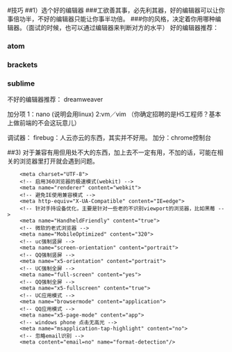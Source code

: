 #技巧
##1）选个好的编辑器
###工欲善其事，必先利其器，好的编辑器可以让你事倍功半，不好的编辑器只能让你事半功倍。
###你的风格，决定着你用哪种编辑器。（面试的时候，也可以通过编辑器来判断对方的水平）
好的编辑器推荐：
### atom
### brackets
### sublime
不好的编辑器推荐：
dreamweaver

加分项
1：nano (说明会用linux)
2:vm／vim （你确定招聘的是H5工程师？基本上做前端的不会这玩意儿）

调试器：
firebug：人云亦云的东西，其实并不好用。
加分：chrome控制台

##3) 对于兼容有用但用处不大的东西，加上去不一定有用，不加的话，可能在相关的浏览器里打开就会遇到问题。
```
    <meta charset="UTF-8">
    <!-- 启用360浏览器的极速模式(webkit) -->
    <meta name="renderer" content="webkit">
    <!-- 避免IE使用兼容模式 -->
    <meta http-equiv="X-UA-Compatible" content="IE=edge">
    <!-- 针对手持设备优化，主要是针对一些老的不识别viewport的浏览器，比如黑莓 -->
    <meta name="HandheldFriendly" content="true">
    <!-- 微软的老式浏览器 -->
    <meta name="MobileOptimized" content="320">
    <!-- uc强制竖屏 -->
    <meta name="screen-orientation" content="portrait">
    <!-- QQ强制竖屏 -->
    <meta name="x5-orientation" content="portrait">
    <!-- UC强制全屏 -->
    <meta name="full-screen" content="yes">
    <!-- QQ强制全屏 -->
    <meta name="x5-fullscreen" content="true">
    <!-- UC应用模式 -->
    <meta name="browsermode" content="application">
    <!-- QQ应用模式 -->
    <meta name="x5-page-mode" content="app">
    <!-- windows phone 点击无高光 -->
    <meta name="msapplication-tap-highlight" content="no">
    <!-- 忽略email识别 -->
    <meta content="email=no" name="format-detection"/>
```
